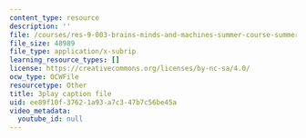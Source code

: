 ```yaml
---
content_type: resource
description: ''
file: /courses/res-9-003-brains-minds-and-machines-summer-course-summer-2015/ee89f10f37621a93a7c347b7c56be45a_FndNHiuFeFU.srt
file_size: 48989
file_type: application/x-subrip
learning_resource_types: []
license: https://creativecommons.org/licenses/by-nc-sa/4.0/
ocw_type: OCWFile
resourcetype: Other
title: 3play caption file
uid: ee89f10f-3762-1a93-a7c3-47b7c56be45a
video_metadata:
  youtube_id: null
---
```

